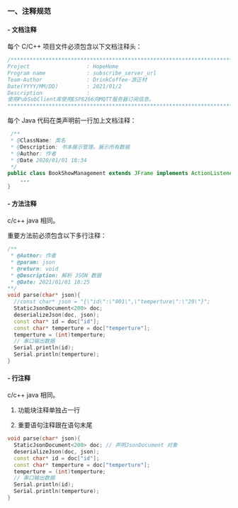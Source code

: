 ### 一、注释规范

#### - 文档注释

每个 C/C++ 项目文件必须包含以下文档注释头：

```c++
/**********************************************************************
Project                  : HopeHome
Program name             : subscribe_server_url
Team-Author              : DrinkCoffee-游正材
Date(YYYY/MM/DD)         : 2021/01/2
Description              : 
使用PubSubClient库使用ESP8266向MQTT服务器订阅信息。
***********************************************************************/
```

每个 Java 代码在类声明前一行加上文档注释：

```java
 /**
 * @ClassName: 类名
 * @Description: 书本展示管理。展示所有数据
 * @Author: 作者
 * @Date 2020/01/01 18:34
 */
public class BookShowManagement extends JFrame implements ActionListener {
    ...
}
```

#### \- 方法注释

c/c++ java 相同。

重要方法前必须包含以下多行注释：

```c++
/**
 * @Author: 作者
 * @param: json
 * @return: void
 * @Description: 解析 JSON 数据
 * @Date: 2021/01/01 18:25
**/
void parse(char* json){
  //const char* json = "{\"id\":\"001\",\"temperture\":\"20\"}";
  StaticJsonDocument<200> doc;
  deserializeJson(doc, json);
  const char* id = doc["id"];
  const char* temperture = doc["temperture"];
  temperture = (int)temperture;
  // 串口输出数据
  Serial.println(id);
  Serial.println(temperture);
}
```

#### \- 行注释

c/c++ java 相同。

1. 功能块注释单独占一行

2. 重要语句注释跟在语句末尾

```c++
void parse(char* json){
  StaticJsonDocument<200> doc; // 声明JsonDocument 对象
  deserializeJson(doc, json);
  const char* id = doc["id"];
  const char* temperture = doc["temperture"];
  temperture = (int)temperture;
  // 串口输出数据
  Serial.println(id);
  Serial.println(temperture);
}
```


